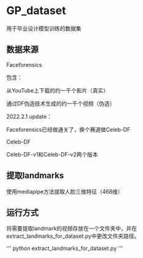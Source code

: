 # GP_dataset

用于毕业设计模型训练的数据集

## 数据来源

Faceforensics

包含：

从YouTube上下载的约一千个影片（真实）

通过DF伪造技术生成的约一千个视频（伪造）



2022.2.1 update：

Faceforensics已经做通关了，换个赛道做Celeb-DF



Celeb-DF

Celeb-DF-v1和Celeb-DF-v2两个版本

## 提取landmarks

使用mediapipe方法提取人脸三维特征（468维）


## 运行方式

将需要提取landmark的视频存放在一个文件夹中，并在extract_landmarks_for_dataset.py中更改文件夹路径。

'''
python extract_landmarks_for_dataset.py
'''
